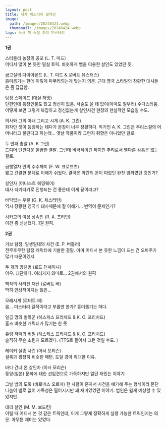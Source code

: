 ```yaml
---
layout: post
title: 세계 미스터리 걸작선
image:
  path: /images/20240424.webp
  thumbnail: /images/20240424.webp
tags: 독서 책 소설 추리 미스터리
---
```


**1권**

스터들리 농장의 공포 (L. T. 미드)  
어디서 많이 본 듯한 밀실 트릭. 비슷하게 뱀을 이용한 살인도 있었던 듯.

금고실의 다이아몬드 (L. T. 미드 & 로버트 유스터스)  
흥미롭기는 한데 이렇게 마무리되는게 맞는지 의문. 근대 영국 스타일의 장황한 대사들은 좀 답답함. 

탐정 스페이드 (대실 해밋)  
단편인데 등장인물도 많고 정신이 없음. 서술도 쓸 데 없이(아마도 일부러) 수다스러움. 어떻게 보면 그렇게 복잡하고 정신없는게 살인사건 현장의 현실적인 모습일 수도. 

의사와 그의 아내 그리고 시계 (A. K. 그린)  
화자만 셋이 등장하는 데다가 문장이 너무 장황하다. 작가인 A. K. 그린은 추리소설의 어머니라고 불린다고 하는데... 옛날 작품이라 그런지 취향은 아니었던 걸로.

두 번째 총알 (A. K 그린)  
드디어 단편다운 깔끔한 결말. 그런데 비극적이긴 하지만 추리로서 별다른 감흥은 없는 걸로. 

급행열차 안의 수수께끼 (F. W. 크로프츠)  
짧고 간결한 문체로 이해가 쉬웠다. 결국은 약간의 운이 따랐던 완전 범죄였던 것인가?

살인자 (어니스트 헤밍웨이)  
대사 티키타카로 진행되는 건 좋은데 이게 끝이라고?

바닥없는 우물 (G. K. 체스터턴)  
역시 장황한 영국식 대사때문에 잘 이해가... 번역이 문제인가?

시카고의 여성 상속인 (R. A. 프리먼)  
이건 좀 신선했다. 1권 원픽.


**2권**


거브 탐정, 일생일대의 사건 (E. P. 버틀러)  
전무후무한 탐정 캐릭터에 기발한 결말. 아마 어디서 본 듯한 느낌이 드는 건 오마주가 많기 때문이겠지. 

두 개의 양념병 (로드 던세이니)  
어우. 대단하다. 여러가지 의미로... 2권에서의 원픽

백작의 사라진 재산 (로버트 바)  
딱히 인상적이지는 않은...

모래시계 (로버트 바)  
음... 미스터리 걸작이라고 부를만 한가? 흥미롭기는 하다.

일곱 명의 벌목꾼 (헤스케스 프리처드 & K. O. 프리처드)  
홈즈 비슷한 캐릭터가 많기는 한 듯

유령 저택의 비밀 (헤스케스 프리처드 & K. O. 프리처드)  
솔직히 무슨 소린지 모르겠다. (TTS로 들어서 그런 것일 수도. )

레이커 실종 사건 (아서 모리슨)  
셜록과 굉장히 비슷한 패턴. 도일 경이 위대한 이유. 

바다 건너 온 살인자 (아서 모리슨)  
동양(일본) 문화에 대한 선입견으로 가득하지만 일단 재밌는 이야기

그날 밤의 도둑 (바로네스 오르치)
한 사람이 혼자서 사건을 얘기해 주는 형식이라 문단 나눔이 별로 없어 가독성은 떨어지지만 꽤 재미있었던 이야기. 범인은 쉽게 예상할 수 있었지만. 

대리 살인 (M. M. 보드킨)  
어릴 때 어디서 본 것 같은 트릭인데, 이게 그렇게 정확하게 실행 가능한 트릭인지는 의문. 아무튼 재미는 있었다.
